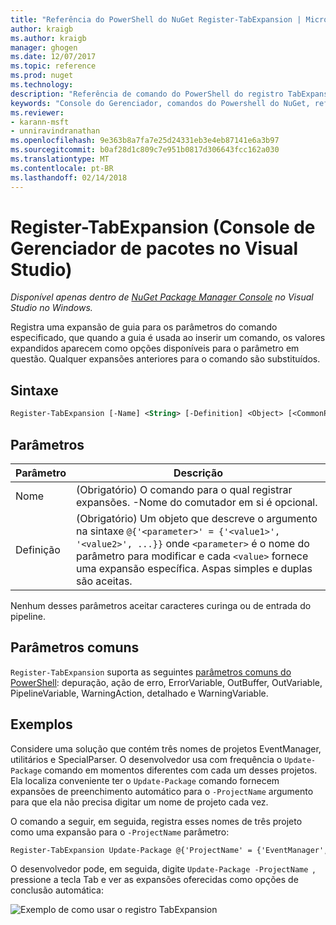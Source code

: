 ```yaml
---
title: "Referência do PowerShell do NuGet Register-TabExpansion | Microsoft Docs"
author: kraigb
ms.author: kraigb
manager: ghogen
ms.date: 12/07/2017
ms.topic: reference
ms.prod: nuget
ms.technology: 
description: "Referência de comando do PowerShell do registro TabExpansion no Console do Gerenciador de pacotes do NuGet no Visual Studio."
keywords: "Console do Gerenciador, comandos do Powershell do NuGet, referência do Powershell do NuGet, TabExpansion de registro do pacote NuGet"
ms.reviewer:
- karann-msft
- unniravindranathan
ms.openlocfilehash: 9e363b8a7fa7e25d24331eb3e4eb87141e6a3b97
ms.sourcegitcommit: b0af28d1c809c7e951b0817d306643fcc162a030
ms.translationtype: MT
ms.contentlocale: pt-BR
ms.lasthandoff: 02/14/2018
---
```

# <a name="register-tabexpansion-package-manager-console-in-visual-studio"></a>Register-TabExpansion (Console de Gerenciador de pacotes no Visual Studio)

*Disponível apenas dentro de [NuGet Package Manager Console](package-manager-console.md) no Visual Studio no Windows.*

Registra uma expansão de guia para os parâmetros do comando especificado, que quando a guia é usada ao inserir um comando, os valores expandidos aparecem como opções disponíveis para o parâmetro em questão. Qualquer expansões anteriores para o comando são substituídos.

## <a name="syntax"></a>Sintaxe

```ps
Register-TabExpansion [-Name] <String> [-Definition] <Object> [<CommonParameters>]
```

## <a name="parameters"></a>Parâmetros

| Parâmetro | Descrição |
| --- | --- |
| Nome | (Obrigatório) O comando para o qual registrar expansões. -Nome do comutador em si é opcional. |
| Definição | (Obrigatório) Um objeto que descreve o argumento na sintaxe `@{'<parameter>' = {'<value1>', '<value2>', ...}}` onde `<parameter>` é o nome do parâmetro para modificar e cada `<value>` fornece uma expansão específica. Aspas simples e duplas são aceitas. |

Nenhum desses parâmetros aceitar caracteres curinga ou de entrada do pipeline.

## <a name="common-parameters"></a>Parâmetros comuns

`Register-TabExpansion` suporta as seguintes [parâmetros comuns do PowerShell](http://go.microsoft.com/fwlink/?LinkID=113216): depuração, ação de erro, ErrorVariable, OutBuffer, OutVariable, PipelineVariable, WarningAction, detalhado e WarningVariable.

## <a name="examples"></a>Exemplos

Considere uma solução que contém três nomes de projetos EventManager, utilitários e SpecialParser. O desenvolvedor usa com frequência o `Update-Package` comando em momentos diferentes com cada um desses projetos. Ela localiza conveniente ter o `Update-Package` comando fornecem expansões de preenchimento automático para o `-ProjectName` argumento para que ela não precisa digitar um nome de projeto cada vez. 

O comando a seguir, em seguida, registra esses nomes de três projeto como uma expansão para o `-ProjectName` parâmetro:

```ps
Register-TabExpansion Update-Package @{'ProjectName' = {'EventManager', 'Utilities', 'SpecialParser'}}    
```

O desenvolvedor pode, em seguida, digite `Update-Package -ProjectName `, pressione a tecla Tab e ver as expansões oferecidas como opções de conclusão automática:

![Exemplo de como usar o registro TabExpansion](media/Register-TabExpansion-Example.png)
